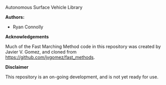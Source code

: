 Autonomous Surface Vehicle Library

**Authors:**
 - Ryan Connolly
 
 **Acknowledgements**
 
 Much of the Fast Marching Method code in this repository was created by Javier V. Gomez, and cloned from https://github.com/jvgomez/fast_methods.
 
 **Disclaimer**
 
 This repository is an on-going development, and is not yet ready for use.
